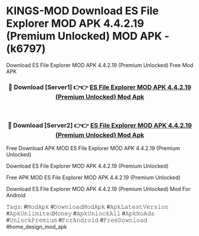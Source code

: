 # KINGS-MOD Download ES File Explorer MOD APK 4.4.2.19 (Premium Unlocked) MOD APK - (k6797)
Download ES File Explorer MOD APK 4.4.2.19 (Premium Unlocked) Free Mod APK

<div align="center">
<h3>🔴 Download [Server1] 👉👉 <a href="https://apk-comot.site?title=ES_File_Explorer_MOD_APK_4.4.2.19_(Premium_Unlocked)">ES File Explorer MOD APK 4.4.2.19 (Premium Unlocked) Mod Apk</a></h3><br>

<h3>🔴 Download [Server2] 👉👉 <a href="https://apk-comot.site?title=ES_File_Explorer_MOD_APK_4.4.2.19_(Premium_Unlocked)">ES File Explorer MOD APK 4.4.2.19 (Premium Unlocked) Mod Apk</a></h3>
</div>


Free Download APK MOD ES File Explorer MOD APK 4.4.2.19 (Premium Unlocked)

Download ES File Explorer MOD APK 4.4.2.19 (Premium Unlocked) 

Free APK MOD ES File Explorer MOD APK 4.4.2.19 (Premium Unlocked) 

Download ES File Explorer MOD APK 4.4.2.19 (Premium Unlocked) Mod For Android

𝚃𝚊𝚐𝚜: #𝙼𝚘𝚍𝙰𝚙𝚔 #𝙳𝚘𝚠𝚗𝚕𝚘𝚊𝚍𝙼𝚘𝚍𝙰𝚙𝚔 #𝙰𝚙𝚔𝙻𝚊𝚝𝚎𝚜𝚝𝚅𝚎𝚛𝚜𝚒𝚘𝚗 #𝙰𝚙𝚔𝚄𝚗𝚕𝚒𝚖𝚒𝚝𝚎𝚍𝙼𝚘𝚗𝚎𝚢 #𝙰𝚙𝚔𝚄𝚗𝚕𝚘𝚌𝚔𝙰𝚕𝚕 #𝙰𝚙𝚔𝙽𝚘𝙰𝚍𝚜 #𝚄𝚗𝚕𝚘𝚌𝚔𝙿𝚛𝚎𝚖𝚒𝚞𝚖 #𝙵𝚘𝚛𝙰𝚗𝚍𝚛𝚘𝚒𝚍 #𝙵𝚛𝚎𝚎𝙳𝚘𝚠𝚗𝚕𝚘𝚊𝚍 #home_design_mod_apk